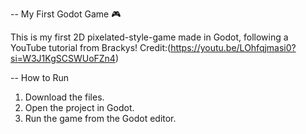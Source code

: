 -- My First Godot Game 🎮

This is my first 2D pixelated-style-game made in Godot, following a YouTube tutorial from Brackys! 
Credit:(https://youtu.be/LOhfqjmasi0?si=W3J1KgSCSWUoFZn4)

-- How to Run
1. Download the files.
2. Open the project in Godot.
3. Run the game from the Godot editor.
